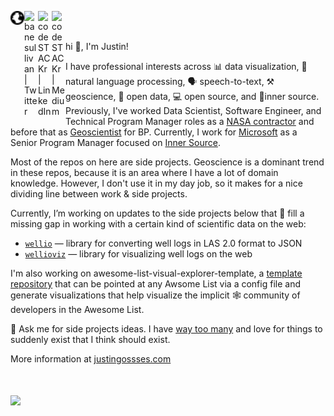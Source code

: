 [<img align="left" alt="http://justingosses.com/" width="22px" src="https://raw.githubusercontent.com/iconic/open-iconic/master/svg/globe.svg" />](http://justingosses.com/)
[<img align="left" alt="banesullivan | Twitter" width="22px" src="https://cdn.jsdelivr.net/npm/simple-icons@v3/icons/twitter.svg" />](https://twitter.com/JustinGinHou)
[<img align="left" alt="codeSTACKr | LinkedIn" width="22px" src="https://cdn.jsdelivr.net/npm/simple-icons@v3/icons/linkedin.svg" />](https://www.linkedin.com/in/justingosses/)
[<img align="left" alt="codeSTACKr | Medium" width="22px" src="https://external-content.duckduckgo.com/iu/?u=https%3A%2F%2Ftse1.mm.bing.net%2Fth%3Fid%3DOIP.RRQM4etf6NDK7XSSKYc8ygHaHa%26pid%3DApi&f=1" />](https://medium.com/@justinGOSSES)



<br />
<br />

hi :wave:, I'm Justin! 

I have professional interests across 📊 data visualization, 📝 natural language processing, 🗣️ speech-to-text, ⚒ geoscience, 📂 open data, 💻 open source, and 🏢inner source. Previously, I've worked Data Scientist, Software Engineer, and Technical Program Manager roles as a <a href="https://github.com/JustinGOSSES/nasa-contractor-jobs-information">NASA contractor</a> and before that as <a href="https://justingosses.com/geology/">Geoscientist</a> for BP. Currently, I work for <a href="https://opensource.microsoft.com/">Microsoft</a> as a Senior Program Manager focused on <a href="https://innersourcecommons.net/">Inner Source</a>.

<!-- I currently work as a NASA :rocket: contractor wearing many hats :tophat: Data Scientist, Software Engineer, and Technical Program Manager. Check out <a href="https://github.com/JustinGOSSES/nasa-contractor-jobs-information">this repo</a> with some things I've told people multiple times about finding a NASA contractor job.
 -->
Most of the repos on here are side projects. Geoscience is a dominant trend in these repos, because it is an area where I have a lot of domain knowledge. However, I don't use it in my day job, so it makes for a nice dividing line between work & side projects.

Currently, I’m working on updates to the side projects below that 🔭 fill a missing gap in working with a certain kind of scientific data on the web:
- [`wellio`](https://github.com/JustinGOSSES/wellio.js) &mdash; library for converting well logs in LAS 2.0 format to JSON
- [`wellioviz`](https://github.com/JustinGOSSES/wellioviz) &mdash; library for visualizing well logs on the web

I'm also working on awesome-list-visual-explorer-template, a <a href="https://github.com/JustinGOSSES/awesome-list-visual-explorer-template">template repository</a> that can be pointed at any Awsome List via a config file and generate visualizations that help visualize the implicit 🕸️ community of developers in the Awesome List.

<!-- 🌱 After being on my "to-do" list for years, I have just started to learn <a href="https://observablehq.com/@justingosses/svg-rectangles">generative art</a> on <a href="https://observablehq.com/">Observable</a>. And no, what you'll find at that link is not any good and that's okay. -->

💬 Ask me for side projects ideas. I have <a href="https://github.com/JustinGOSSES/sideproject_planning/blob/master/README.md">way too many</a> and love for things to suddenly exist that I think should exist.

More information at [justingossses.com](https://justingosses.com)

<br />
<br />

<a href="https://github.com/anuraghazra/github-readme-stats">
  <img align="center" src="https://github-readme-stats.vercel.app/api?username=JustinGosses&hide=stars&show_icons=true&count_private=true" />
</a>
<!--
<a href="https://github.com/anuraghazra/convoychat">
  <img align="center" src="https://github-readme-stats.vercel.app/api/top-langs/?username=JustinGosses&hide=Jupyter%20Notebook&layout=compact" />
</a>
-->


<!--
**JustinGOSSES/JustinGOSSES** is a ✨ _special_ ✨ repository because its `README.md` (this file) appears on your GitHub profile.

Here are some ideas to get you started:

- 🔭 I’m currently working on ...
- 🌱 I’m currently learning ...
- 👯 I’m looking to collaborate on ...
- 🤔 I’m looking for help with ...
- 💬 Ask me about ...
- 📫 How to reach me: ...
- 😄 Pronouns: ...
- ⚡ Fun fact: ...
-->
